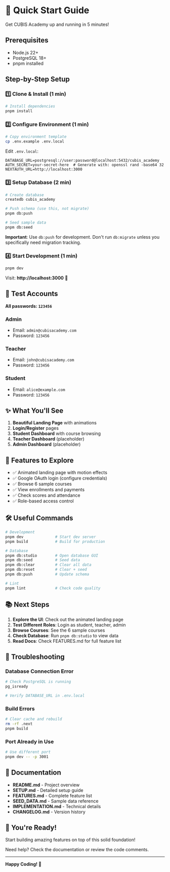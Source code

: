 # 🚀 Quick Start Guide

Get CUBIS Academy up and running in 5 minutes!

## Prerequisites

- Node.js 22+
- PostgreSQL 18+
- pnpm installed

## Step-by-Step Setup

### 1️⃣ Clone & Install (1 min)

```bash
# Install dependencies
pnpm install
```

### 2️⃣ Configure Environment (1 min)

```bash
# Copy environment template
cp .env.example .env.local
```

Edit `.env.local`:
```env
DATABASE_URL=postgresql://user:password@localhost:5432/cubis_academy
AUTH_SECRET=your-secret-here  # Generate with: openssl rand -base64 32
NEXTAUTH_URL=http://localhost:3000
```

### 3️⃣ Setup Database (2 min)

```bash
# Create database
createdb cubis_academy

# Push schema (use this, not migrate)
pnpm db:push

# Seed sample data
pnpm db:seed
```

**Important**: Use `db:push` for development. Don't run `db:migrate` unless you specifically need migration tracking.

### 4️⃣ Start Development (1 min)

```bash
pnpm dev
```

Visit: **http://localhost:3000** 🎉

## 🎯 Test Accounts

**All passwords: `123456`**

### Admin
- Email: `admin@cubisacademy.com`
- Password: `123456`

### Teacher
- Email: `john@cubisacademy.com`
- Password: `123456`

### Student
- Email: `alice@example.com`
- Password: `123456`

## ✨ What You'll See

1. **Beautiful Landing Page** with animations
2. **Login/Register** pages
3. **Student Dashboard** with course browsing
4. **Teacher Dashboard** (placeholder)
5. **Admin Dashboard** (placeholder)

## 🎨 Features to Explore

- ✅ Animated landing page with motion effects
- ✅ Google OAuth login (configure credentials)
- ✅ Browse 6 sample courses
- ✅ View enrollments and payments
- ✅ Check scores and attendance
- ✅ Role-based access control

## 🛠️ Useful Commands

```bash
# Development
pnpm dev              # Start dev server
pnpm build            # Build for production

# Database
pnpm db:studio        # Open database GUI
pnpm db:seed          # Seed data
pnpm db:clear         # Clear all data
pnpm db:reset         # Clear + seed
pnpm db:push          # Update schema

# Lint
pnpm lint             # Check code quality
```

## 📚 Next Steps

1. **Explore the UI**: Check out the animated landing page
2. **Test Different Roles**: Login as student, teacher, admin
3. **Browse Courses**: See the 6 sample courses
4. **Check Database**: Run `pnpm db:studio` to view data
5. **Read Docs**: Check FEATURES.md for full feature list

## 🐛 Troubleshooting

### Database Connection Error
```bash
# Check PostgreSQL is running
pg_isready

# Verify DATABASE_URL in .env.local
```

### Build Errors
```bash
# Clear cache and rebuild
rm -rf .next
pnpm build
```

### Port Already in Use
```bash
# Use different port
pnpm dev -- -p 3001
```

## 📖 Documentation

- **README.md** - Project overview
- **SETUP.md** - Detailed setup guide
- **FEATURES.md** - Complete feature list
- **SEED_DATA.md** - Sample data reference
- **IMPLEMENTATION.md** - Technical details
- **CHANGELOG.md** - Version history

## 🎉 You're Ready!

Start building amazing features on top of this solid foundation!

Need help? Check the documentation or review the code comments.

---

**Happy Coding! 🚀**
